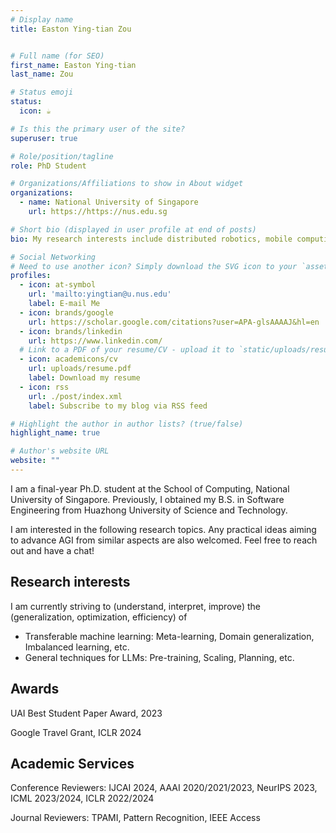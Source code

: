 ```yaml
---
# Display name
title: Easton Ying-tian Zou


# Full name (for SEO)
first_name: Easton Ying-tian
last_name: Zou

# Status emoji
status:
  icon: ☕️

# Is this the primary user of the site?
superuser: true

# Role/position/tagline
role: PhD Student

# Organizations/Affiliations to show in About widget
organizations:
  - name: National University of Singapore
    url: https://https://nus.edu.sg

# Short bio (displayed in user profile at end of posts)
bio: My research interests include distributed robotics, mobile computing and programmable matter.

# Social Networking
# Need to use another icon? Simply download the SVG icon to your `assets/media/icons/` folder.
profiles:
  - icon: at-symbol
    url: 'mailto:yingtian@u.nus.edu'
    label: E-mail Me
  - icon: brands/google
    url: https://scholar.google.com/citations?user=APA-glsAAAAJ&hl=en
  - icon: brands/linkedin
    url: https://www.linkedin.com/
  # Link to a PDF of your resume/CV - upload it to `static/uploads/resume.pdf`
  - icon: academicons/cv
    url: uploads/resume.pdf
    label: Download my resume
  - icon: rss
    url: ./post/index.xml
    label: Subscribe to my blog via RSS feed

# Highlight the author in author lists? (true/false)
highlight_name: true

# Author's website URL
website: ""
---
```


I am a final-year Ph.D. student at the School of Computing, National University of Singapore. Previously, I obtained my B.S. in Software Engineering from Huazhong University of Science and Technology.

I am interested in the following research topics. Any practical ideas aiming to advance AGI from similar aspects are also welcomed. Feel free to reach out and have a chat!


Research interests
------
I am currently striving to (understand, interpret, improve) the (generalization, optimization, efficiency) of
- Transferable machine learning: Meta-learning, Domain generalization, Imbalanced learning, etc.
- General techniques for LLMs: Pre-training, Scaling, Planning, etc.


Awards
------

UAI Best Student Paper Award, 2023

Google Travel Grant, ICLR 2024

Academic Services
------

Conference Reviewers: IJCAI 2024, AAAI 2020/2021/2023, NeurIPS 2023, ICML 2023/2024, ICLR 2022/2024

Journal Reviewers: TPAMI, Pattern Recognition, IEEE Access

